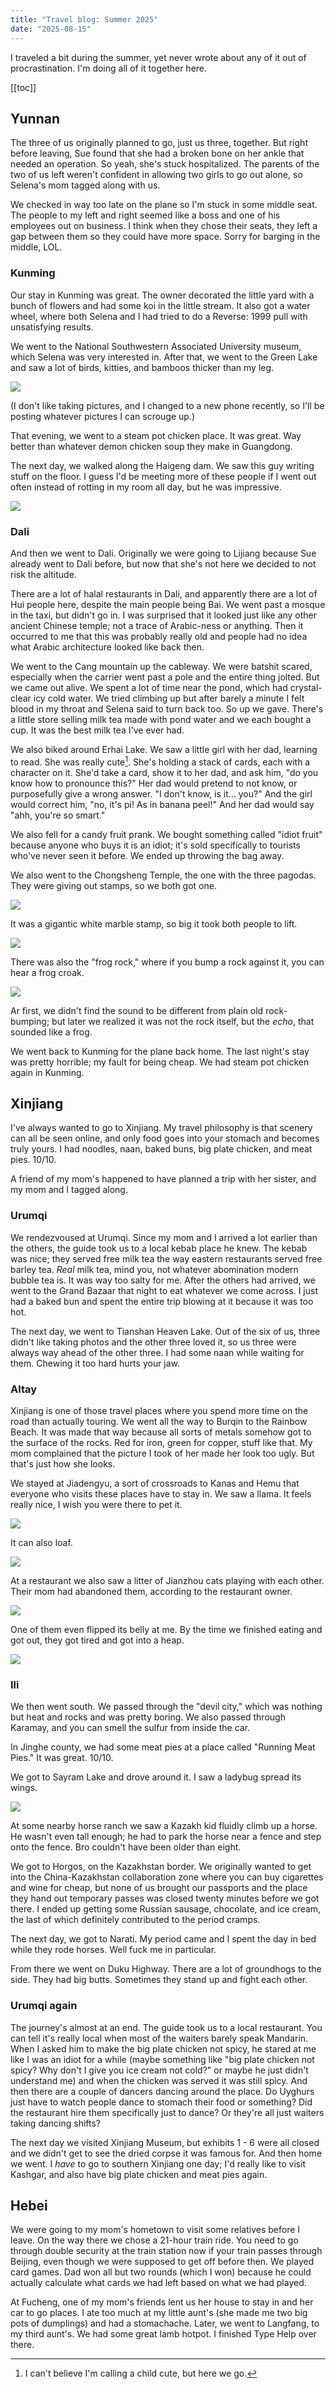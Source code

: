 ```yaml
---
title: "Travel blog: Summer 2025"
date: "2025-08-15"
---
```


I traveled a bit during the summer, yet never wrote about any of it out of procrastination. I'm doing all of it together here.

[[toc]]

## Yunnan

The three of us originally planned to go, just us three, together. But right before leaving, Sue found that she had a broken bone on her ankle that needed an operation. So yeah, she's stuck hospitalized. The parents of the two of us left weren't confident in allowing two girls to go out alone, so Selena's mom tagged along with us.

We checked in way too late on the plane so I'm stuck in some middle seat. The people to my left and right seemed like a boss and one of his employees out on business. I think when they chose their seats, they left a gap between them so they could have more space. Sorry for barging in the middle, LOL.

### Kunming

Our stay in Kunming was great. The owner decorated the little yard with a bunch of flowers and had some koi in the little stream. It also got a water wheel, where both Selena and I had tried to do a Reverse: 1999 pull with unsatisfying results.

We went to the National Southwestern Associated University museum, which Selena was very interested in. After that, we went to the Green Lake and saw a lot of birds, kitties, and bamboos thicker than my leg.

<img src="/img/travel summer 2025 bamboo.png"/>

(I don't like taking pictures, and I changed to a new phone recently, so I'll be posting whatever pictures I can scrouge up.)

That evening, we went to a steam pot chicken place. It was great. Way better than whatever demon chicken soup they make in Guangdong.

The next day, we walked along the Haigeng dam. We saw this guy writing stuff on the floor. I guess I'd be meeting more of these people if I went out often instead of rotting in my room all day, but he was impressive.

<img src="/img/travel summer 2025 writing.png"/>

### Dali

And then we went to Dali. Originally we were going to Lijiang because Sue already went to Dali before, but now that she's not here we decided to not risk the altitude.

There are a lot of halal restaurants in Dali, and apparently there are a lot of Hui people here, despite the main people being Bai. We went past a mosque in the taxi, but didn't go in. I was surprised that it looked just like any other ancient Chinese temple; not a trace of Arabic-ness or anything. Then it occurred to me that this was probably really old and people had no idea what Arabic architecture looked like back then.

We went to the Cang mountain up the cableway. We were batshit scared, especially when the carrier went past a pole and the entire thing jolted. But we came out alive. We spent a lot of time near the pond, which had crystal-clear icy cold water. We tried climbing up but after barely a minute I felt blood in my throat and Selena said to turn back too. So up we gave. There's a little store selling milk tea made with pond water and we each bought a cup. It was the best milk tea I've ever had.

We also biked around Erhai Lake. We saw a little girl with her dad, learning to read. She was really cute[^1]. She's holding a stack of cards, each with a character on it. She'd take a card, show it to her dad, and ask him, "do you know how to pronounce this?" Her dad would pretend to not know, or purposefully give a wrong answer. "I don't know, is it… you?" And the girl would correct him, "no, it's pi! As in banana peel!" And her dad would say "ahh, you're so smart."

We also fell for a candy fruit prank. We bought something called "idiot fruit" because anyone who buys it is an idiot; it's sold specifically to tourists who've never seen it before. We ended up throwing the bag away.

We also went to the Chongsheng Temple, the one with the three pagodas. They were giving out stamps, so we both got one.

<img src="/img/travel summer 2025 stamp paper.png"/>

It was a gigantic white marble stamp, so big it took both people to lift.

<img src="/img/travel summer 2025 stamp.png"/>

There was also the "frog rock," where if you bump a rock against it, you can hear a frog croak.

<img src="/img/travel summer 2025 frog rock.png"/>

Ar first, we didn't find the sound to be different from plain old rock-bumping; but later we realized it was not the rock itself, but the *echo*, that sounded like a frog.

We went back to Kunming for the plane back home. The last night's stay was pretty horrible; my fault for being cheap. We had steam pot chicken again in Kunming.

## Xinjiang

I've always wanted to go to Xinjiang. My travel philosophy is that scenery can all be seen online, and only food goes into your stomach and becomes truly yours. I had noodles, naan, baked buns, big plate chicken, and meat pies. 10/10.

A friend of my mom's happened to have planned a trip with her sister, and my mom and I tagged along.

### Urumqi

We rendezvoused at Urumqi. Since my mom and I arrived a lot earlier than the others, the guide took us to a local kebab place he knew. The kebab was nice; they served free milk tea the way eastern restaurants served free barley tea. *Real* milk tea, mind you, not whatever abomination modern bubble tea is. It was way too salty for me. After the others had arrived, we went to the Grand Bazaar that night to eat whatever we come across. I just had a baked bun and spent the entire trip blowing at it because it was too hot.

The next day, we went to Tianshan Heaven Lake. Out of the six of us, three didn't like taking photos and the other three loved it, so us three were always way ahead of the other three. I had some naan while waiting for them. Chewing it too hard hurts your jaw.

### Altay

Xinjiang is one of those travel places where you spend more time on the road than actually touring. We went all the way to Burqin to the Rainbow Beach. It was made that way because all sorts of metals somehow got to the surface of the rocks. Red for iron, green for copper, stuff like that. My mom complained that the picture I took of her made her look too ugly. But that's just how she looks.

We stayed at Jiadengyu, a sort of crossroads to Kanas and Hemu that everyone who visits these places have to stay in. We saw a llama. It feels really nice, I wish you were there to pet it.

<img src="/img/travel summer 2025 llama.png"/>

It can also loaf.

<img src="/img/travel summer 2025 llama loaf.png"/>

At a restaurant we also saw a litter of Jianzhou cats playing with each other. Their mom had abandoned them, according to the restaurant owner.

<img src="/img/travel summer 2025 cats.png"/>

One of them even flipped its belly at me. By the time we finished eating and got out, they got tired and got into a heap.

<img src="/img/travel summer 2025 cats tired.png"/>

### Ili

We then went south. We passed through the "devil city," which was nothing but heat and rocks and was pretty boring. We also passed through Karamay, and you can smell the sulfur from inside the car.

In Jinghe county, we had some meat pies at a place called "Running Meat Pies." It was great. 10/10.

We got to Sayram Lake and drove around it. I saw a ladybug spread its wings.

<img src="/img/travel summer 2025 ladybug.png"/>

At some nearby horse ranch we saw a Kazakh kid fluidly climb up a horse. He wasn't even tall enough; he had to park the horse near a fence and step onto the fence. Bro couldn't have been older than eight.

We got to Horgos, on the Kazakhstan border. We originally wanted to get into the China-Kazakhstan collaboration zone where you can buy cigarettes and wine for cheap, but none of us brought our passports and the place they hand out temporary passes was closed twenty minutes before we got there. I ended up getting some Russian sausage, chocolate, and ice cream, the last of which definitely contributed to the period cramps.

The next day, we got to Narati. My period came and I spent the day in bed while they rode horses. Well fuck me in particular.

From there we went on Duku Highway. There are a lot of groundhogs to the side. They had big butts. Sometimes they stand up and fight each other.

### Urumqi again

The journey's almost at an end. The guide took us to a local restaurant. You can tell it's really local when most of the waiters barely speak Mandarin. When I asked him to make the big plate chicken not spicy, he stared at me like I was an idiot for a while (maybe something like "big plate chicken not spicy? Why don't I give you ice cream not cold?" or maybe he just didn't understand me) and when the chicken was served it was still spicy. And then there are a couple of dancers dancing around the place. Do Uyghurs just have to watch people dance to stomach their food or something? Did the restaurant hire them specifically just to dance? Or they're all just waiters taking dancing shifts?

The next day we visited Xinjiang Museum, but exhibits 1 - 6 were all closed and we didn't get to see the dried corpse it was famous for. And then home we went. I *have* to go to southern Xinjiang one day; I'd really like to visit Kashgar, and also have big plate chicken and meat pies again.

## Hebei

We were going to my mom's hometown to visit some relatives before I leave. On the way there we chose a 21-hour train ride. You need to go through double security at the train station now if your train passes through Beijing, even though we were supposed to get off before then. We played card games. Dad won all but two rounds (which I won) because he could actually calculate what cards we had left based on what we had played.

At Fucheng, one of my mom's friends lent us her house to stay in and her car to go places. I ate too much at my little aunt's (she made me two big pots of dumplings) and had a stomachache. Later, we went to Langfang, to my third aunt's. We had some great lamb hotpot. I finished Type Help over there.

[^1]: I can't believe I'm calling a child cute, but here we go.
